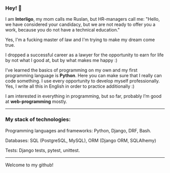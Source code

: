 ### Hey! :wave:

I am **Interligo**, my mom calls me Ruslan, but HR-managers call me: "Hello, we have considered your candidacy, but we are not ready to offer you a work, because you do not have a technical education."

Yes, I'm a fucking master of law and I'm trying to make my dream come true.

I dropped a successful career as a lawyer for the opportunity to earn for life by not what I good at, but by what makes me happy :)

I’ve learned the basics of programming on my own and my first programming language is **Python**. Here you can make sure that I really can code something. I use every opportunity to develop myself professionally. Yes, I write all this in English in order to practice additionally :)

I am interested in everything in programming, but so far, probably I’m good at **web-programming** mostly.

***

### My stack of technologies:

Programming languages and frameworks: Python, Django, DRF, Bash.

Databases: SQL (PostgreSQL, MySQL), ORM (Django ORM, SQLAlhemy)

Tests: Django tests, pytest, unittest.

***

Welcome to my github!
